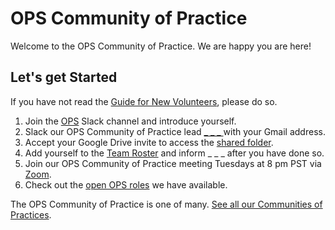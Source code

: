 # OPS Community of Practice 

Welcome to the OPS Community of Practice. We are happy you are here!

## Let's get Started

If you have not read the [Guide for New Volunteers](https://www.hackforla.org/getting-started), please do so.  

1. Join the [OPS](https://hackforla.slack.com/archives/CV7QGL66B) Slack channel and introduce yourself.
1. Slack our OPS Community of Practice lead [_ _ _ ]() with your Gmail address.
1. Accept your Google Drive invite to access the [shared folder](https://drive.google.com/drive/u/0/folders/1RH_2ZJs1cAY1JNqqEQwUOcyd1yqk_lvj).
1. Add yourself to the [Team Roster](https://docs.google.com/spreadsheets/d/1i5xfT-QYkR4AGn8x80nHkw8HYTed4T-GDKxsSwC8I58/edit) and inform _ _ _ after you have done so.
1. Join our OPS Community of Practice meeting Tuesdays at 8 pm PST via [Zoom](https://us02web.zoom.us/j/86511112084?pwd=eTVjMnNPSlp6Ry9GQ1c4WHl3RlV5Zz09).
1. Check out the [open OPS roles](https://github.com/hackforla/product-management/projects/8) we have available.

The OPS Community of Practice is one of many.  [See all our Communities of Practices](https://github.com/hackforla/communities-of-practice/blob/main/README.md).
